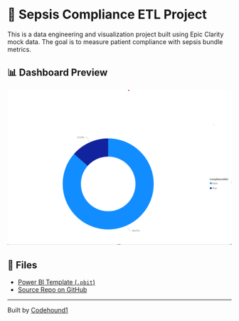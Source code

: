 # 🧬 Sepsis Compliance ETL Project

This is a data engineering and visualization project built using Epic Clarity mock data. The goal is to measure patient compliance with sepsis bundle metrics.

## 📊 Dashboard Preview

![Dashboard](../dashboard/dashboard.png)

## 📂 Files

- [Power BI Template (`.pbit`)](../dashboard/SepsisComplianceTemplate.pbit)
- [Source Repo on GitHub](https://github.com/Codehound1/sepsis-compliance-etl)

---

Built by [Codehound1](https://github.com/Codehound1)
